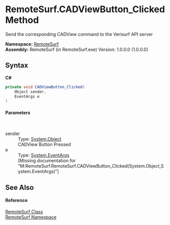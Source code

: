 # RemoteSurf.CADViewButton_Clicked Method 
 

Send the corresponding CADView command to the Verisurf API server

**Namespace:**&nbsp;<a href="N_RemoteSurf">RemoteSurf</a><br />**Assembly:**&nbsp;RemoteSurf (in RemoteSurf.exe) Version: 1.0.0.0 (1.0.0.0)

## Syntax

**C#**<br />
``` C#
private void CADViewButton_Clicked(
	Object sender,
	EventArgs e
)
```


#### Parameters
&nbsp;<dl><dt>sender</dt><dd>Type: <a href="http://msdn2.microsoft.com/en-us/library/e5kfa45b" target="_blank">System.Object</a><br />CADView Button Pressed</dd><dt>e</dt><dd>Type: <a href="http://msdn2.microsoft.com/en-us/library/118wxtk3" target="_blank">System.EventArgs</a><br />\[Missing <param name="e"/> documentation for "M:RemoteSurf.RemoteSurf.CADViewButton_Clicked(System.Object,System.EventArgs)"\]</dd></dl>

## See Also


#### Reference
<a href="T_RemoteSurf_RemoteSurf">RemoteSurf Class</a><br /><a href="N_RemoteSurf">RemoteSurf Namespace</a><br />
